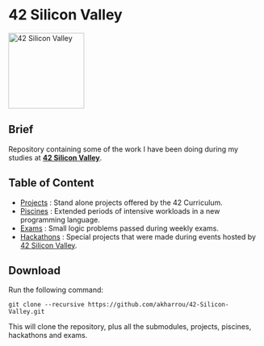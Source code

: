 # 42 Silicon Valley

<img src="https://upload.wikimedia.org/wikipedia/commons/8/8d/42_Logo.svg" alt="42 Silicon Valley" width="150" height="150">

## Brief

Repository containing some of the work I have been doing during my studies at **[42 Silicon Valley](https://www.42.us.org/)**.

## Table of Content

* [Projects](Projects/) : Stand alone projects offered by the 42 Curriculum.
* [Piscines](Piscines/) : Extended periods of intensive workloads in a new programming language.
* [Exams](Exams/) : Small logic problems passed during weekly exams.
* [Hackathons](Hackathons/) : Special projects that were made during events hosted by [42 Silicon Valley](https://www.42.us.org/).

## Download

Run the following command:

	git clone --recursive https://github.com/akharrou/42-Silicon-Valley.git


This will clone the repository, plus all the submodules,
projects, piscines, hackathons and exams.
